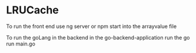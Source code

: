 # LRUCache

To run the front end use ng server or npm start into the arrayvalue file

To run the goLang in the backend in the go-backend-application run the go run main.go
